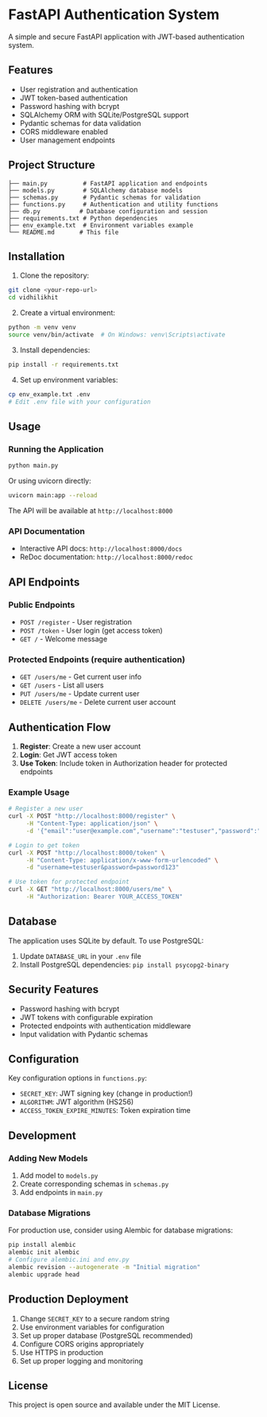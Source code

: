 # FastAPI Authentication System

A simple and secure FastAPI application with JWT-based authentication system.

## Features

- User registration and authentication
- JWT token-based authentication
- Password hashing with bcrypt
- SQLAlchemy ORM with SQLite/PostgreSQL support
- Pydantic schemas for data validation
- CORS middleware enabled
- User management endpoints

## Project Structure

```
├── main.py          # FastAPI application and endpoints
├── models.py        # SQLAlchemy database models
├── schemas.py       # Pydantic schemas for validation
├── functions.py     # Authentication and utility functions
├── db.py           # Database configuration and session
├── requirements.txt # Python dependencies
├── env_example.txt  # Environment variables example
└── README.md       # This file
```

## Installation

1. Clone the repository:
```bash
git clone <your-repo-url>
cd vidhilikhit
```

2. Create a virtual environment:
```bash
python -m venv venv
source venv/bin/activate  # On Windows: venv\Scripts\activate
```

3. Install dependencies:
```bash
pip install -r requirements.txt
```

4. Set up environment variables:
```bash
cp env_example.txt .env
# Edit .env file with your configuration
```

## Usage

### Running the Application

```bash
python main.py
```

Or using uvicorn directly:
```bash
uvicorn main:app --reload
```

The API will be available at `http://localhost:8000`

### API Documentation

- Interactive API docs: `http://localhost:8000/docs`
- ReDoc documentation: `http://localhost:8000/redoc`

## API Endpoints

### Public Endpoints

- `POST /register` - User registration
- `POST /token` - User login (get access token)
- `GET /` - Welcome message

### Protected Endpoints (require authentication)

- `GET /users/me` - Get current user info
- `GET /users` - List all users
- `PUT /users/me` - Update current user
- `DELETE /users/me` - Delete current user account

## Authentication Flow

1. **Register**: Create a new user account
2. **Login**: Get JWT access token
3. **Use Token**: Include token in Authorization header for protected endpoints

### Example Usage

```bash
# Register a new user
curl -X POST "http://localhost:8000/register" \
     -H "Content-Type: application/json" \
     -d '{"email":"user@example.com","username":"testuser","password":"password123"}'

# Login to get token
curl -X POST "http://localhost:8000/token" \
     -H "Content-Type: application/x-www-form-urlencoded" \
     -d "username=testuser&password=password123"

# Use token for protected endpoint
curl -X GET "http://localhost:8000/users/me" \
     -H "Authorization: Bearer YOUR_ACCESS_TOKEN"
```

## Database

The application uses SQLite by default. To use PostgreSQL:

1. Update `DATABASE_URL` in your `.env` file
2. Install PostgreSQL dependencies: `pip install psycopg2-binary`

## Security Features

- Password hashing with bcrypt
- JWT tokens with configurable expiration
- Protected endpoints with authentication middleware
- Input validation with Pydantic schemas

## Configuration

Key configuration options in `functions.py`:

- `SECRET_KEY`: JWT signing key (change in production!)
- `ALGORITHM`: JWT algorithm (HS256)
- `ACCESS_TOKEN_EXPIRE_MINUTES`: Token expiration time

## Development

### Adding New Models

1. Add model to `models.py`
2. Create corresponding schemas in `schemas.py`
3. Add endpoints in `main.py`

### Database Migrations

For production use, consider using Alembic for database migrations:

```bash
pip install alembic
alembic init alembic
# Configure alembic.ini and env.py
alembic revision --autogenerate -m "Initial migration"
alembic upgrade head
```

## Production Deployment

1. Change `SECRET_KEY` to a secure random string
2. Use environment variables for configuration
3. Set up proper database (PostgreSQL recommended)
4. Configure CORS origins appropriately
5. Use HTTPS in production
6. Set up proper logging and monitoring

## License

This project is open source and available under the MIT License.

